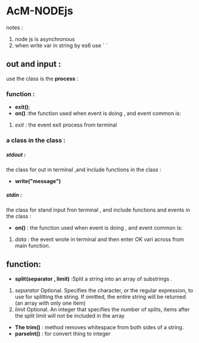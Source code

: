 # AcM-NODEjs
notes :
1. node js is asynchronous
2. when write var in string  by es6 use  \` \`
## out and input :
use the class is the **process** :
### function :
- **exit()**;
- **on()** :the function used when event is doing , and event common is:
1.  *exit* : the event exit process from terminal
### a class in the class :
##### stdout :
the class for out in terminal ,and include functions in the class  :
- **write("message")**

##### stdin :
the class for stand input fron terminal , and include functions and events in the class :
-  **on()** : the function used when event is doing , and event common is:
1.  *data* : the event wrote in terminal and then enter OK
vari across from main function.

## function:
- **split(separator , limit)** :Split a string into an array of substrings .
1. *separator*	Optional. Specifies the character, or the regular expression, to use for splitting the string. If omitted, the entire string will be returned (an array with only one item)
2. *limit*	Optional. An integer that specifies the number of splits, items after the split limit will not be included in the array
- **The trim()** : method removes whitespace from both sides of a string.
- **parseInt()** : for convert thing to integer

